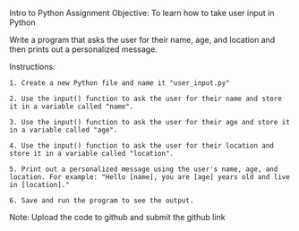 Intro to Python Assignment
Objective: To learn how to take user input in Python

Write a program that asks the user for their name, age, and location and then prints out a personalized message.

Instructions:

    1. Create a new Python file and name it "user_input.py"

    2. Use the input() function to ask the user for their name and store it in a variable called "name".

    3. Use the input() function to ask the user for their age and store it in a variable called "age".

    4. Use the input() function to ask the user for their location and store it in a variable called "location".

    5. Print out a personalized message using the user's name, age, and location. For example: "Hello [name], you are [age] years old and live in [location]."

    6. Save and run the program to see the output.


Note: Upload the code to github and submit the github link